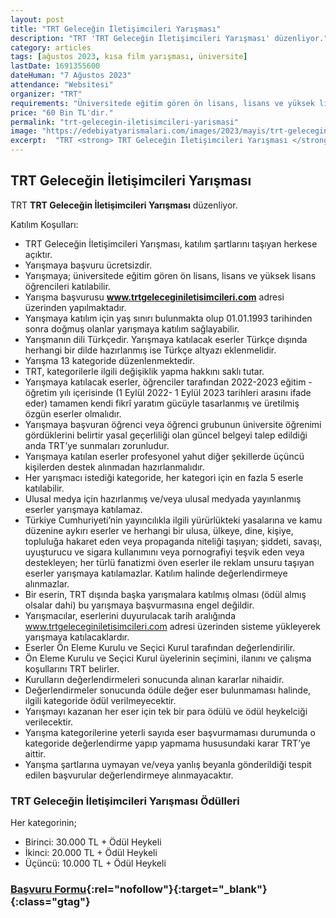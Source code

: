 ```yaml
---
layout: post
title: "TRT Geleceğin İletişimcileri Yarışması"
description: "TRT 'TRT Geleceğin İletişimcileri Yarışması' düzenliyor."
category: articles
tags: [ağustos 2023, kısa film yarışması, üniversite]
lastDate: 1691355600
dateHuman: "7 Ağustos 2023"
attendance: "Websitesi"
organizer: "TRT"
requirements: "Üniversitede eğitim gören ön lisans, lisans ve yüksek lisans öğrencileri katılabilir."
price: "60 Bin TL'dir."
permalink: "trt-gelecegin-iletisimcileri-yarismasi"
image: "https://edebiyatyarismalari.com/images/2023/mayis/trt-gelecegin-iletisimcileri-yarismasi.jpg"
excerpt:  "TRT <strong> TRT Geleceğin İletişimcileri Yarışması </strong> düzenliyor."
---
```


## TRT Geleceğin İletişimcileri Yarışması
TRT **TRT Geleceğin İletişimcileri Yarışması** düzenliyor.  

Katılım Koşulları:
- TRT Geleceğin İletişimcileri Yarışması, katılım şartlarını taşıyan herkese açıktır.
- Yarışmaya başvuru ücretsizdir.
- Yarışmaya; üniversitede eğitim gören ön lisans, lisans ve yüksek lisans öğrencileri katılabilir.
- Yarışma başvurusu **www.trtgeleceginiletisimcileri.com** adresi üzerinden yapılmaktadır.
- Yarışmaya katılım için yaş sınırı bulunmakta olup 01.01.1993 tarihinden sonra doğmuş olanlar yarışmaya katılım sağlayabilir.
- Yarışmanın dili Türkçedir. Yarışmaya katılacak eserler Türkçe dışında herhangi bir dilde hazırlanmış ise Türkçe altyazı eklenmelidir.
- Yarışma 13 kategoride düzenlenmektedir.
- TRT, kategorilerle ilgili değişiklik yapma hakkını saklı tutar.
- Yarışmaya katılacak eserler, öğrenciler tarafından 2022-2023 eğitim - öğretim yılı içerisinde (1 Eylül 2022- 1 Eylül 2023 tarihleri arasını ifade eder) tamamen kendi fikrî yaratım gücüyle tasarlanmış ve üretilmiş özgün eserler olmalıdır.
- Yarışmaya başvuran öğrenci veya öğrenci grubunun üniversite öğrenimi gördüklerini belirtir yasal geçerliliği olan güncel belgeyi talep edildiği anda TRT’ye sunmaları zorunludur.
- Yarışmaya katılan eserler profesyonel yahut diğer şekillerde üçüncü kişilerden destek alınmadan hazırlanmalıdır.
- Her yarışmacı istediği kategoride, her kategori için en fazla 5 eserle katılabilir.
- Ulusal medya için hazırlanmış ve/veya ulusal medyada yayınlanmış eserler yarışmaya katılamaz. 
- Türkiye Cumhuriyeti’nin yayıncılıkla ilgili yürürlükteki yasalarına ve kamu düzenine aykırı eserler ve herhangi bir ulusa, ülkeye, dine, kişiye, topluluğa hakaret eden veya propaganda niteliği taşıyan; şiddeti, savaşı, uyuşturucu ve sigara kullanımını veya pornografiyi teşvik eden veya destekleyen; her türlü fanatizmi öven eserler ile reklam unsuru taşıyan eserler yarışmaya katılamazlar. Katılım halinde değerlendirmeye alınmazlar.
- Bir eserin, TRT dışında başka yarışmalara katılmış olması (ödül almış olsalar dahi) bu yarışmaya başvurmasına engel değildir.
- Yarışmacılar, eserlerini duyurulacak tarih aralığında www.trtgeleceginiletisimcileri.com adresi üzerinden sisteme yükleyerek yarışmaya katılacaklardır.
- Eserler Ön Eleme Kurulu ve Seçici Kurul tarafından değerlendirilir.
- Ön Eleme Kurulu ve Seçici Kurul üyelerinin seçimini, ilanını ve çalışma koşullarını TRT belirler.
- Kurulların değerlendirmeleri sonucunda alınan kararlar nihaidir.
- Değerlendirmeler sonucunda ödüle değer eser bulunmaması halinde, ilgili kategoride ödül verilmeyecektir.
- Yarışmayı kazanan her eser için tek bir para ödülü ve ödül heykelciği verilecektir.
- Yarışma kategorilerine yeterli sayıda eser başvurmaması durumunda o kategoride değerlendirme yapıp yapmama hususundaki karar TRT’ye aittir.
- Yarışma şartlarına uymayan ve/veya yanlış beyanla gönderildiği tespit edilen başvurular değerlendirmeye alınmayacaktır.


### TRT Geleceğin İletişimcileri Yarışması Ödülleri
Her kategorinin;
- Birinci: 30.000 TL + Ödül Heykeli
- İkinci: 20.000 TL + Ödül Heykeli
- Üçüncü: 10.000 TL + Ödül Heykeli


### [Başvuru Formu](https://www.trtgeleceginiletisimcileri.com/?ref=edebiyatyarismalari.com){:rel="nofollow"}{:target="_blank"}{:class="gtag"}